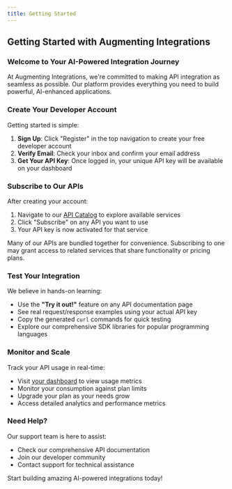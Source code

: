 ```yaml
---
title: Getting Started
---
```


## Getting Started with Augmenting Integrations

### Welcome to Your AI-Powered Integration Journey

At Augmenting Integrations, we're committed to making API integration as seamless as possible. Our platform provides everything you need to build powerful, AI-enhanced applications.

### Create Your Developer Account

Getting started is simple:

1. **Sign Up**: Click "Register" in the top navigation to create your free developer account
2. **Verify Email**: Check your inbox and confirm your email address
3. **Get Your API Key**: Once logged in, your unique API key will be available on your dashboard

### Subscribe to Our APIs

After creating your account:

1. Navigate to our [API Catalog](/apis) to explore available services
2. Click "Subscribe" on any API you want to use
3. Your API key is now activated for that service

Many of our APIs are bundled together for convenience. Subscribing to one may grant access to related services that share functionality or pricing plans.

### Test Your Integration

We believe in hands-on learning:

- Use the **"Try it out!"** feature on any API documentation page
- See real request/response examples using your actual API key
- Copy the generated `curl` commands for quick testing
- Explore our comprehensive SDK libraries for popular programming languages

### Monitor and Scale

Track your API usage in real-time:

- Visit [your dashboard](/dashboard) to view usage metrics
- Monitor your consumption against plan limits
- Upgrade your plan as your needs grow
- Access detailed analytics and performance metrics

### Need Help?

Our support team is here to assist:

- Check our comprehensive API documentation
- Join our developer community
- Contact support for technical assistance

Start building amazing AI-powered integrations today!